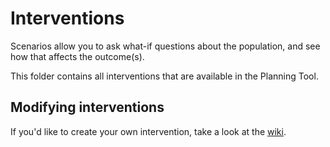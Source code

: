 # Interventions

Scenarios allow you to ask what-if questions about the population, and see how that affects the outcome(s).

This folder contains all interventions that are available in the Planning Tool.

## Modifying interventions

If you'd like to create your own intervention, take a look at the [wiki](https://github.com/Big-Life-Lab/pbl-planning-tool-documentation/wiki).
